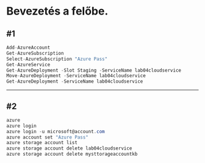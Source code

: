 # Bevezetés a felőbe. #
## #1 ##
```cs
Add-AzureAccount
Get-AzureSubscription
Select-AzureSubscription "Azure Pass"
Get-AzureService
Get-AzureDeployment -Slot Staging -ServiceName lab04cloudservice
Move-AzureDeployment -ServiceName lab04cloudservice
Get-AzureDeployment -ServiceName lab04cloudservice
```
------------------------------------------------------
## #2 ##
```cs
azure
azure login
azure login -u microsoft@account.com
azure account set "Azure Pass"
azure storage account list
azure storage account delete lab04cloudservice
azure storage account delete mysttorageaccountkb
``` 
